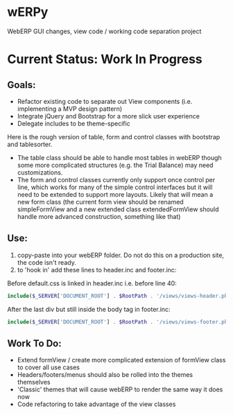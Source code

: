 wERPy
=====

WebERP GUI changes, view code / working code separation project

Current Status: Work In Progress
===

Goals:
------

 * Refactor existing code to separate out View components (i.e. implementing a MVP design pattern)
 * Integrate jQuery and Bootstrap for a more slick user experience
 * Delegate includes to be theme-specific

Here is the rough version of table, form and control classes with bootstrap and tablesorter.

 * The table class should be able to handle most tables in webERP though some more complicated structures 
(e.g. the Trial Balance) may need customizations.
 * The form and control classes currently only support once control per line, which works for many of the simple control interfaces but it will need to be extended to support more layouts.
Likely that will mean a new form class (the current form view should be renamed simpleFormView and a new extended class extendedFormView should handle more advanced construction, something like that)

Use:
----
 1. copy-paste into your webERP folder. Do not do this on a production site, the code isn't ready.
 2. to 'hook in' add these lines to header.inc and footer.inc:

Before default.css is linked in header.inc i.e. before line 40:

``` php
include($_SERVER['DOCUMENT_ROOT'] . $RootPath . '/views/views-header.php');
```

After the last div but still inside the body tag in footer.inc:

``` php
include($_SERVER['DOCUMENT_ROOT'] . $RootPath . '/views/views-footer.php');
```

Work To Do:
----

 * Extend formView / create more complicated extension of formView class to cover all use cases
 * Headers/footers/menus should also be rolled into the themes themselves
 * 'Classic' themes that will cause webERP to render the same way it does now
 * Code refactoring to take advantage of the view classes
